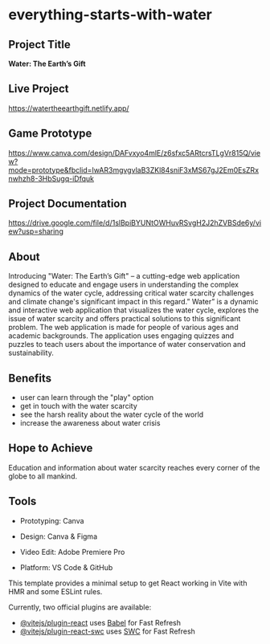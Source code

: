 # everything-starts-with-water
## Project Title
**Water: The Earth’s Gift**

## Live Project
https://watertheearthgift.netlify.app/

## Game Prototype
https://www.canva.com/design/DAFvxyo4mlE/z6sfxc5ARtcrsTLgVr815Q/view?mode=prototype&fbclid=IwAR3mgvgvlaB3ZKl84sniF3xMS67gJ2Em0EsZRxnwhzh8-3HbSugq-iDfquk

## Project Documentation
https://drive.google.com/file/d/1slBpiBYUNtOWHuvRSvgH2J2hZVBSde6y/view?usp=sharing

## About
Introducing "Water: The Earth’s Gift" – a cutting-edge web application designed to educate and engage users in understanding the complex dynamics of the water cycle, addressing critical water scarcity challenges and climate change's significant impact in this regard.” Water” is a dynamic and interactive web application that visualizes the water cycle, explores the issue of water scarcity and offers practical solutions to this significant problem. The web application is made for people of various ages and academic backgrounds. The application uses engaging quizzes and puzzles to teach users about the importance of water conservation and sustainability.

## Benefits
* user can learn through the "play" option
* get in touch with the water scarcity
* see the harsh reality about the water cycle of the world
* increase the awareness about water crisis
## Hope to Achieve
Education and information about water scarcity reaches every corner of the globe to all mankind.

## Tools

  * Prototyping: Canva

  * Design: Canva & Figma

  * Video Edit: Adobe Premiere Pro

  * Platform: VS Code & GitHub


This template provides a minimal setup to get React working in Vite with HMR and some ESLint rules.


Currently, two official plugins are available:


- [@vitejs/plugin-react](https://github.com/vitejs/vite-plugin-react/blob/main/packages/plugin-react/README.md) uses [Babel](https://babeljs.io/) for Fast Refresh
- [@vitejs/plugin-react-swc](https://github.com/vitejs/vite-plugin-react-swc) uses [SWC](https://swc.rs/) for Fast Refresh
